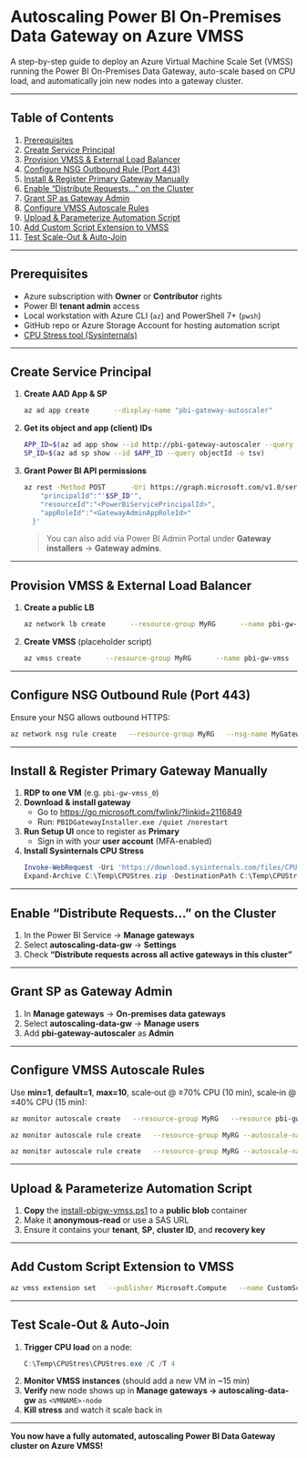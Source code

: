 # Autoscaling Power BI On-Premises Data Gateway on Azure VMSS

A step-by-step guide to deploy an Azure Virtual Machine Scale Set (VMSS) running the Power BI On-Premises Data Gateway, auto-scale based on CPU load, and automatically join new nodes into a gateway cluster.

---

## Table of Contents

1. [Prerequisites](#prerequisites)  
2. [Create Service Principal](#create-service-principal)  
3. [Provision VMSS & External Load Balancer](#provision-vmss--external-load-balancer)  
4. [Configure NSG Outbound Rule (Port 443)](#configure-nsg-outbound-rule-port-443)  
5. [Install & Register Primary Gateway Manually](#install--register-primary-gateway-manually)  
6. [Enable “Distribute Requests…” on the Cluster](#enable-distribute-requests-on-the-cluster)  
7. [Grant SP as Gateway Admin](#grant-sp-as-gateway-admin)  
8. [Configure VMSS Autoscale Rules](#configure-vmss-autoscale-rules)  
9. [Upload & Parameterize Automation Script](#upload--parameterize-automation-script)  
10. [Add Custom Script Extension to VMSS](#add-custom-script-extension-to-vmss)  
11. [Test Scale-Out & Auto-Join](#test-scale-out--auto-join)  

---

## Prerequisites

- Azure subscription with **Owner** or **Contributor** rights  
- Power BI **tenant admin** access  
- Local workstation with Azure CLI (`az`) and PowerShell 7+ (`pwsh`)  
- GitHub repo or Azure Storage Account for hosting automation script  
- [CPU Stress tool (Sysinternals)](https://learn.microsoft.com/en-us/sysinternals/downloads/cpustres)  

---

## Create Service Principal

1. **Create AAD App & SP**  
   ```bash
   az ad app create      --display-name "pbi-gateway-autoscaler"      --password "<StrongP@ssw0rd>"      --credential-description "Gateway automation"
   ```
2. **Get its object and app (client) IDs**  
   ```bash
   APP_ID=$(az ad app show --id http://pbi-gateway-autoscaler --query appId -o tsv)
   SP_ID=$(az ad sp show --id $APP_ID --query objectId -o tsv)
   ```
3. **Grant Power BI API permissions**  
   ```bash
   az rest -Method POST      -Uri https://graph.microsoft.com/v1.0/servicePrincipals/$SP_ID/appRoleAssignedTo      -Body '{
       "principalId":"'$SP_ID'",
       "resourceId":"<PowerBiServicePrincipalId>",
       "appRoleId":"<GatewayAdminAppRoleId>"
     }'
   ```
   > You can also add via Power BI Admin Portal under **Gateway installers** → **Gateway admins**.

---

## Provision VMSS & External Load Balancer

1. **Create a public LB**  
   ```bash
   az network lb create      --resource-group MyRG      --name pbi-gw-lb      --sku Standard      --public-ip-address pbi-gw-pip      --frontend-ip-name FE      --backend-pool-name BE
   ```
2. **Create VMSS** (placeholder script)  
   ```bash
   az vmss create      --resource-group MyRG      --name pbi-gw-vmss      --image Win2019Datacenter      --admin-username your-user    --admin-password "<YourP@ssw0rd>"      --instance-count 1      --vm-sku Standard_F4s_v2      --lb pbi-gw-lb      --backend-pool-name BE      --nsg MyGatewayNSG
   ```
  

---

## Configure NSG Outbound Rule (Port 443)

Ensure your NSG allows outbound HTTPS:

```bash
az network nsg rule create   --resource-group MyRG   --nsg-name MyGatewayNSG   --name AllowOutbound443   --priority 100   --direction Outbound   --access Allow   --protocol Tcp   --destination-port-ranges 443   --destination-address-prefixes Internet
```

---

## Install & Register Primary Gateway Manually

1. **RDP to one VM** (e.g. `pbi-gw-vmss_0`)  
2. **Download & install gateway**  
   - Go to https://go.microsoft.com/fwlink/?linkid=2116849  
   - Run: `PBIDGatewayInstaller.exe /quiet /norestart`  
3. **Run Setup UI** once to register as **Primary**  
   - Sign in with your **user account** (MFA-enabled)  
4. **Install Sysinternals CPU Stress**  
   ```powershell
   Invoke-WebRequest -Uri 'https://download.sysinternals.com/files/CPUStres.zip' -OutFile C:\Temp\CPUStres.zip
   Expand-Archive C:\Temp\CPUStres.zip -DestinationPath C:\Temp\CPUStres
   ```

---

## Enable “Distribute Requests…” on the Cluster

1. In the Power BI Service → **Manage gateways**  
2. Select **autoscaling-data-gw** → **Settings**  
3. Check **“Distribute requests across all active gateways in this cluster”**  

---

## Grant SP as Gateway Admin

1. In **Manage gateways** → **On-premises data gateways**  
2. Select **autoscaling-data-gw** → **Manage users**  
3. Add **pbi-gateway-autoscaler** as **Admin**  

---

## Configure VMSS Autoscale Rules

Use **min=1**, **default=1**, **max=10**, scale‐out @ ≥70% CPU (10 min), scale‐in @ ≤40% CPU (15 min):

```bash
az monitor autoscale create   --resource-group MyRG   --resource pbi-gw-vmss   --resource-type Microsoft.Compute/virtualMachineScaleSets   --name pbi-gw-autoscale   --min 2 --max 10 --count 2

az monitor autoscale rule create   --resource-group MyRG --autoscale-name pbi-gw-autoscale   --condition "Percentage CPU > 70 avg 10m"   --scale out 1 --cooldown 20m

az monitor autoscale rule create   --resource-group MyRG --autoscale-name pbi-gw-autoscale   --condition "Percentage CPU < 40 avg 15m"   --scale in 1 --cooldown 30m
```

---

## Upload & Parameterize Automation Script

1. **Copy** the [install-pbigw-vmss.ps1](./install-pbigw-vmss.ps1) to a **public blob** container  
2. Make it **anonymous-read** or use a SAS URL  
3. Ensure it contains your **tenant**, **SP**, **cluster ID**, and **recovery key**  

---

## Add Custom Script Extension to VMSS

```bash
az vmss extension set   --publisher Microsoft.Compute   --name CustomScriptExtension   --version 1.10   --resource-group MyRG   --vmss-name pbi-gw-vmss   --settings '{"fileUris":["https://<storage>.blob.core.windows.net/scripts/install-pbigw-vmss.ps1"],"commandToExecute":"powershell.exe -ExecutionPolicy Bypass -File install-pbigw-vmss.ps1"}'
```

---

## Test Scale-Out & Auto-Join

1. **Trigger CPU load** on a node:  
   ```powershell
   C:\Temp\CPUStres\CPUStres.exe /C /T 4
   ```
2. **Monitor VMSS instances** (should add a new VM in ~15 min)  
3. **Verify** new node shows up in **Manage gateways → autoscaling-data-gw** as `<VMNAME>-node`  
4. **Kill stress** and watch it scale back in  

---

**You now have a fully automated, autoscaling Power BI Data Gateway cluster on Azure VMSS!**
